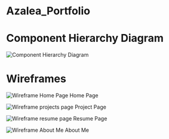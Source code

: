 # Azalea_Portfolio

# Component Hierarchy Diagram
![Component Hierarchy Diagram](../Azalea_Portfolio/Azalea_Portfolio-project/src/assets/project%20screenshots/portfoliio_component_hierarchy_diagram.drawio.png)

# Wireframes
![Wireframe Home Page](../Azalea_Portfolio/Azalea_Portfolio-project/src/assets/project%20screenshots/Screenshot%202024-08-20%20at%204.27.58 PM.png)
Home Page

![Wireframe projects page](../Azalea_Portfolio/Azalea_Portfolio-project/src/assets/project%20screenshots/Screenshot%202024-08-20%20at%204.28.10 PM.png)
Project Page

![Wireframe resume page](../Azalea_Portfolio/Azalea_Portfolio-project/src/assets/project%20screenshots/Screenshot%202024-08-20%20at%204.28.32 PM.png)
Resume Page

![Wireframe About Me](../Azalea_Portfolio/Azalea_Portfolio-project/src/assets/project%20screenshots/Screenshot%202024-08-20%20at%206.46.44 PM.png)
About Me